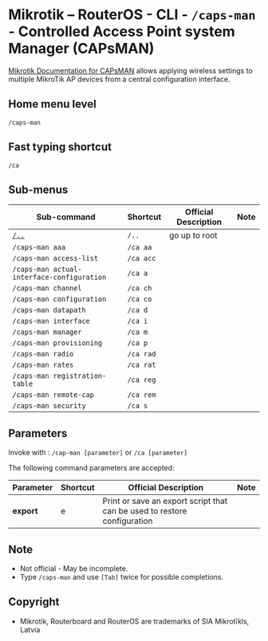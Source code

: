 # Mikrotik – RouterOS - CLI - `/caps-man` - Controlled Access Point system Manager (CAPsMAN)

[Mikrotik Documentation for CAPsMAN](https://help.mikrotik.com/docs/display/ROS/CAPsMAN) allows applying wireless settings to multiple MikroTik AP devices from a central configuration interface.

## Home menu level
`/caps-man`
## Fast typing shortcut
`/ca`
## Sub-menus

| **Sub-command** | **Shortcut** | **Official Description** | **Note** |
|---|---|---|---|
| [`/..`](root-level.md) | `/..` | go up to root |  |
|`/caps-man aaa` | `/ca aa` |  |  |  
|`/caps-man access-list`  | `/ca acc` |  |  
|`/caps-man actual-interface-configuration`  | `/ca a` |  |   
|`/caps-man channel`  | `/ca ch` |  |  
|`/caps-man configuration`  | `/ca co` |  |  
|`/caps-man datapath`  | `/ca d` |  |  
|`/caps-man interface`  | `/ca i` |  |  
|`/caps-man manager`  | `/ca m` |  |  
|`/caps-man provisioning`  | `/ca p` |  |  
|`/caps-man radio`  | `/ca rad` |  |  
|`/caps-man rates`  | `/ca rat` |  |  
|`/caps-man registration-table`  | `/ca reg` |  |   
|`/caps-man remote-cap`  | `/ca rem` |  |  
|`/caps-man security`  | `/ca s` |  |  

## Parameters

Invoke with : `/cap-man [parameter]` or `/ca [parameter]`

The following command parameters are accepted:

| **Parameter** | **Shortcut** | **Official Description** | **Note** |
|---|---|---|---|
| **export** | e | Print or save an export script that can be used to restore configuration |  |

## Note
- Not official - May be incomplete.
- Type `/caps-man` and use `[Tab]` twice for possible completions.

## Copyright
- Mikrotik, Routerboard and RouterOS are trademarks of SIA Mikrotīkls, Latvia
